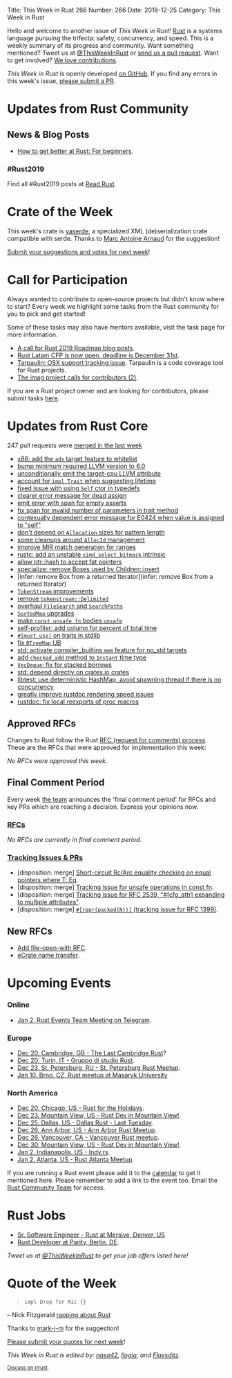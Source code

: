 Title: This Week in Rust 266
Number: 266
Date: 2018-12-25
Category: This Week in Rust

Hello and welcome to another issue of *This Week in Rust*!
[Rust](http://rust-lang.org) is a systems language pursuing the trifecta: safety, concurrency, and speed.
This is a weekly summary of its progress and community.
Want something mentioned? Tweet us at [@ThisWeekInRust](https://twitter.com/ThisWeekInRust) or [send us a pull request](https://github.com/cmr/this-week-in-rust).
Want to get involved? [We love contributions](https://github.com/rust-lang/rust/blob/master/CONTRIBUTING.md).

*This Week in Rust* is openly developed [on GitHub](https://github.com/cmr/this-week-in-rust).
If you find any errors in this week's issue, [please submit a PR](https://github.com/cmr/this-week-in-rust/pulls).

# Updates from Rust Community

## News & Blog Posts

* [How to get better at Rust: For beginners](https://hashnode.com/post/how-to-become-a-rust-super-developer-cjpv1ee7e000buhs2aqrdw2ym).

### #Rust2019

Find all #Rust2019 posts at [Read Rust](https://readrust.net/rust-2019/).

# Crate of the Week

This week's crate is [yaserde](https://github.com/media-io/yaserde), a specialized XML (de)serialization crate compatible with serde. Thanks to [Marc Antoine Arnaud](https://users.rust-lang.org/t/crate-of-the-week/2704/472) for the suggestion!

[Submit your suggestions and votes for next week][submit_crate]!

[submit_crate]: https://users.rust-lang.org/t/crate-of-the-week/2704

# Call for Participation

Always wanted to contribute to open-source projects but didn't know where to start?
Every week we highlight some tasks from the Rust community for you to pick and get started!

Some of these tasks may also have mentors available, visit the task page for more information.

* [A call for Rust 2019 Roadmap blog posts](https://blog.rust-lang.org/2018/12/06/call-for-rust-2019-roadmap-blogposts.html).
* [Rust Latam CFP is now open, deadline is December 31st](https://cfp.rustlatam.org/events/rust-latam).
* [Tarpaulin: OSX support tracking issue](https://github.com/xd009642/tarpaulin/issues/152). Tarpaulin is a code coverage tool for Rust projects.
* [The imag project calls for contributors (2)](https://imag-pim.org/blog/2018/12/04/call-for-participation-2/).

If you are a Rust project owner and are looking for contributors, please submit tasks [here][guidelines].

[guidelines]: https://users.rust-lang.org/t/twir-call-for-participation/4821

# Updates from Rust Core

247 pull requests were [merged in the last week][merged]

[merged]: https://github.com/search?q=is%3Apr+org%3Arust-lang+is%3Amerged+merged%3A2018-12-10..2018-12-17

* [x86: add the `adx` target feature to whitelist](https://github.com/rust-lang/rust/pull/56749)
* [bump minimum required LLVM version to 6.0](https://github.com/rust-lang/rust/pull/56642)
* [unconditionally emit the target-cpu LLVM attribute](https://github.com/rust-lang/rust/pull/56609)
* [account for `impl Trait` when suggesting lifetime](https://github.com/rust-lang/rust/pull/56755)
* [fixed issue with using `Self` ctor in typedefs](https://github.com/rust-lang/rust/pull/56850)
* [clearer error message for dead assign](https://github.com/rust-lang/rust/pull/56439)
* [emit error with span for empty asserts](https://github.com/rust-lang/rust/pull/56491)
* [fix span for invalid number of parameters in trait method](https://github.com/rust-lang/rust/pull/56641)
* [contexually dependent error message for E0424 when value is assigned to "self"](https://github.com/rust-lang/rust/pull/56572)
* [don't depend on `Allocation` sizes for pattern length](https://github.com/rust-lang/rust/pull/56540)
* [some cleanups around `AllocId` management](https://github.com/rust-lang/rust/pull/56461)
* [improve MIR match generation for ranges](https://github.com/rust-lang/rust/pull/56810)
* [rustc: add an unstable `simd_select_bitmask` intrinsic](https://github.com/rust-lang/rust/pull/56789)
* [allow ptr::hash to accept fat pointers](https://github.com/rust-lang/rust/pull/56751)
* [specialize: remove Boxes used by Children::insert](https://github.com/rust-lang/rust/pull/56744)
* [infer: remove Box from a returned Iterator](infer: remove Box from a returned Iterator)
* [`TokenStream` improvements](https://github.com/rust-lang/rust/pull/56737)
* [remove `tokenstream::Delimited`](https://github.com/rust-lang/rust/pull/56369)
* [overhaul `FileSearch` and `SearchPaths`](https://github.com/rust-lang/rust/pull/56090)
* [`SortedMap` upgrades](https://github.com/rust-lang/rust/pull/56039)
* [make `const unsafe fn` bodies `unsafe`](https://github.com/rust-lang/rust/pull/56706)
* [self-profiler: add column for percent of total time](https://github.com/rust-lang/rust/pull/56702)
* [`#[must_use]` on traits in stdlib](https://github.com/rust-lang/rust/pull/56677)
* [fix `BTreeMap` UB](https://github.com/rust-lang/rust/pull/56648)
* [std: activate compiler_builtins `mem` feature for no_std targets](https://github.com/rust-lang/rust/pull/56825)
* [add `checked_add` method to `Instant` time type](https://github.com/rust-lang/rust/pull/56490)
* [`VecDeque`: fix for stacked borrows](https://github.com/rust-lang/rust/pull/56161)
* [std: depend directly on crates.io crates](https://github.com/rust-lang/rust/pull/56092)
* [libtest: use deterministic HashMap, avoid spawning thread if there is no concurrency](https://github.com/rust-lang/rust/pull/56243)
* [greatly improve rustdoc rendering speed issues](https://github.com/rust-lang/rust/pull/56005)
* [rustdoc: fix local reexports of proc macros](https://github.com/rust-lang/rust/pull/56637)

## Approved RFCs

Changes to Rust follow the Rust [RFC (request for comments)
process](https://github.com/rust-lang/rfcs#rust-rfcs). These
are the RFCs that were approved for implementation this week:

*No RFCs were approved this week.*

## Final Comment Period

Every week [the team](https://www.rust-lang.org/team.html) announces the
'final comment period' for RFCs and key PRs which are reaching a
decision. Express your opinions now.

### [RFCs](https://github.com/rust-lang/rfcs/labels/final-comment-period)

*No RFCs are currently in final comment period.*

### [Tracking Issues & PRs](https://github.com/rust-lang/rust/labels/final-comment-period)

* [disposition: merge] [Short-circuit Rc/Arc equality checking on equal pointers where T: Eq](https://github.com/rust-lang/rust/pull/56550).
* [disposition: merge] [Tracking issue for unsafe operations in const fn](https://github.com/rust-lang/rust/issues/55607).
* [disposition: merge] [Tracking issue for RFC 2539, "#[cfg_attr] expanding to multiple attributes"](https://github.com/rust-lang/rust/issues/54881).
* [disposition: merge] [`#[repr(packed(N))]` (tracking issue for RFC 1399)](https://github.com/rust-lang/rust/issues/33158).

## New RFCs

* [Add file-open-with RFC](https://github.com/rust-lang/rfcs/pull/2615).
* [eCrate name transfer](https://github.com/rust-lang/rfcs/pull/2614).

# Upcoming Events

### Online

* [Jan  2. Rust Events Team Meeting on Telegram](https://t.me/joinchat/EkKINhHCgZ9llzvPidOssA).

### Europe

* [Dec 20. Cambridge, GB - The Last Cambridge Rust](https://www.meetup.com/Cambridge-Rust-Meetup/events/pzwshpyxqbbc/)?
* [Dec 20. Turin, IT - Gruppo di studio Rust](https://www.meetup.com/Mozilla-Torino/events/sbtclqyxqbkc/).
* [Dec 23. St. Petersburg, RU - St. Petersburg Rust Meetup](https://www.meetup.com/spbrust/events/gzjnmqyxqbfc).
* [Jan 10. Brno, CZ, Rust meetup at Masaryk University](https://rust-brno.github.io/)

### North America

* [Dec 20. Chicago, US - Rust for the Holidays](https://www.meetup.com/Chicago-Rust-Meetup/events/256778181).
* [Dec 23. Mountain View, US - Rust Dev in Mountain View!](https://www.meetup.com/Rust-Dev-in-Mountain-View/events/glnfcpyxqbfc/).
* [Dec 25. Dallas, US - Dallas Rust - Last Tuesday](https://www.meetup.com/Dallas-Rust/events/zfgwzmyxqbhc/).
* [Dec 26. Ann Arbor, US - Ann Arbor Rust Meetup](https://www.meetup.com/Ann-Arbor-Rust-Meetup/events/cgsskqyxqbjc/).
* [Dec 26. Vancouver, CA - Vancouver Rust meetup](https://www.meetup.com/Vancouver-Rust/events/rzszlqyxqbjc/).
* [Dec 30. Mountain View, US - Rust Dev in Mountain View!](https://www.meetup.com/Rust-Dev-in-Mountain-View/events/glnfcpyxqbnc/).
* [Jan  2. Indianapolis, US - Indy.rs](https://www.meetup.com/indyrs/events/246726699/).
* [Jan  2. Atlanta, US - Rust Atlanta Meetup](https://www.meetup.com/Rust-ATL/events/cbcmbqyzcbdb/).

If you are running a Rust event please add it to the [calendar] to get
it mentioned here. Please remember to add a link to the event too.
Email the [Rust Community Team][community] for access.

[calendar]: https://www.google.com/calendar/embed?src=apd9vmbc22egenmtu5l6c5jbfc%40group.calendar.google.com
[community]: mailto:community-team@rust-lang.org

# Rust Jobs

* [Sr. Software Engineer - Rust at Mersive, Denver, US](https://www.mersive.com/company/join-mersive-team/?gh_jid=4136286002)
* [Rust Developer at Parity, Berlin, DE](https://paritytech.io/jobs/).

*Tweet us at [@ThisWeekInRust](https://twitter.com/ThisWeekInRust) to get your job offers listed here!*

# Quote of the Week

> `impl Drop for Mic {}`

– Nick Fitzgerald [rapping about Rust](http://fitzgeraldnick.com/2018/12/13/rust-raps.html)

Thanks to [mark-i-m](https://users.rust-lang.org/t/twir-quote-of-the-week/328/588) for the suggestion!

[Please submit your quotes for next week](http://users.rust-lang.org/t/twir-quote-of-the-week/328)!

*This Week in Rust is edited by: [nasa42](https://github.com/nasa42), [llogiq](https://github.com/llogiq), and [Flavsditz](https://github.com/Flavsditz).*

<small>[Discuss on r/rust]().</small>
